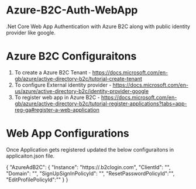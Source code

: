 # Azure-B2C-Auth-WebApp
.Net Core Web App Authentication with Azure B2C along with public identity provider like google.

# Azure B2C Configuraitons
1) To create a Azure B2C Tenant - https://docs.microsoft.com/en-gb/azure/active-directory-b2c/tutorial-create-tenant <br/>
2) To configure External identity provider - https://docs.microsoft.com/en-us/azure/active-directory-b2c/identity-provider-google <br/>
3) To register web app in Azure B2C - https://docs.microsoft.com/en-gb/azure/active-directory-b2c/tutorial-register-applications?tabs=app-reg-ga#register-a-web-application

# Web App Configurations

Once Application gets registered updated the below configuraitons in applicaiton.json file. <br/>

{
  "AzureAdB2C": {
    "Instance": "https://<your-tenant-name>.b2clogin.com",
    "ClientId": "<web-app-application-id>",
    "Domain": "<your-b2c-domain>",
    "SignUpSignInPolicyId": "<your-sign-up-in-policy>",
    "ResetPasswordPolicyId":"<your-reset-password-policy>",
    "EditProfilePolicyId":"<your-edit-profile-policy>"
  }
}
